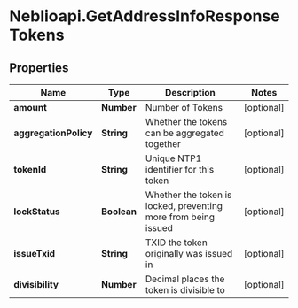 # Neblioapi.GetAddressInfoResponseTokens

## Properties
Name | Type | Description | Notes
------------ | ------------- | ------------- | -------------
**amount** | **Number** | Number of Tokens | [optional] 
**aggregationPolicy** | **String** | Whether the tokens can be aggregated together | [optional] 
**tokenId** | **String** | Unique NTP1 identifier for this token | [optional] 
**lockStatus** | **Boolean** | Whether the token is locked, preventing more from being issued | [optional] 
**issueTxid** | **String** | TXID the token originally was issued in | [optional] 
**divisibility** | **Number** | Decimal places the token is divisible to | [optional] 


